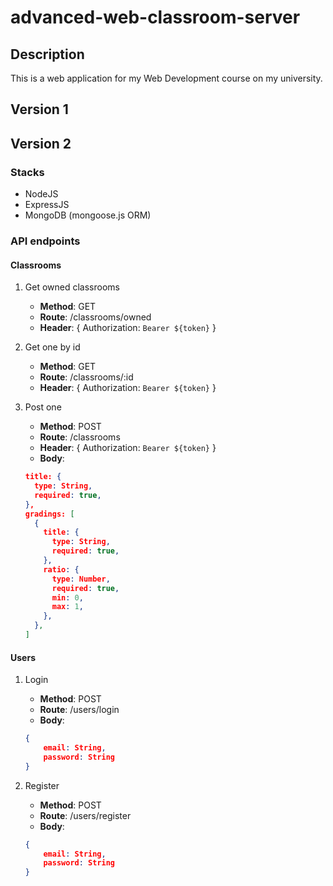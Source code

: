 # advanced-web-classroom-server

## Description

This is a web application for my Web Development course on my university.

## Version 1

## Version 2

### Stacks

- NodeJS
- ExpressJS
- MongoDB (mongoose.js ORM)

### API endpoints

#### Classrooms

1.  Get owned classrooms
    - **Method**: GET
    - **Route**: /classrooms/owned
    - **Header**: {
      Authorization: `Bearer ${token}`
      }
2.  Get one by id
    - **Method**: GET
    - **Route**: /classrooms/:id
    - **Header**: {
      Authorization: `Bearer ${token}`
      }
3.  Post one

    - **Method**: POST
    - **Route**: /classrooms
    - **Header**: {
      Authorization: `Bearer ${token}`
      }
    - **Body**:

    ```json
    title: {
      type: String,
      required: true,
    },
    gradings: [
      {
        title: {
          type: String,
          required: true,
        },
        ratio: {
          type: Number,
          required: true,
          min: 0,
          max: 1,
        },
      },
    ]
    ```

#### Users

1. Login

   - **Method**: POST
   - **Route**: /users/login
   - **Body**:

   ```json
   {
       email: String,
       password: String
   }
   ```

2. Register

   - **Method**: POST
   - **Route**: /users/register
   - **Body**:

   ```json
   {
       email: String,
       password: String
   }
   ```
